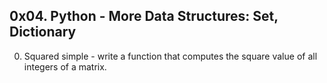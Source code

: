 ## 0x04. Python - More Data Structures: Set, Dictionary ##
0. Squared simple - write a function that computes the square value of all integers of a matrix.
